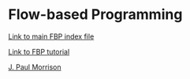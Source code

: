# Flow-based Programming


[Link to main FBP index file](https://jpaulm.github.io/fbp/index.shtml)

[Link to FBP tutorial](https://github.com/jpaulm/fbp-tutorial-filter-file/blob/master/README.md) 

[J. Paul Morrison](https://jpaulm.github.io/index.shtml)
